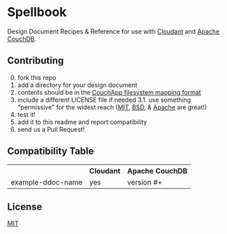 # Spellbook

Design Document Recipes &amp; Reference for use with
[Cloudant](http://cloudant.com/) and [Apache CouchDB](http://couchdb.apache.org/).

## Contributing

0. fork this repo
1. add a directory for your design document
2. contents should be in the [CouchApp filesystem mapping format](http://couchapp.org/page/filesystem-mapping)
3. include a different LICENSE file if needed
3.1. use something "permissive" for the widest reach ([MIT](http://choosealicense.com/licenses/mit/),
[BSD](http://choosealicense.com/licenses/bsd/), & [Apache](http://choosealicense.com/licenses/apache/) are great!)
4. test it!
5. add it to this readme and report compatibility
6. send us a Pull Request!

## Compatibility Table

<table>
 <tr><th></th><th>Cloudant</th><th>Apache CouchDB</th></tr>
 <tr>
  <td>example-ddoc-name</td>
  <td>yes</td>
  <td>version #+</td>
 </tr>
</table>

## License

[MIT](http://opensource.org/licenses/mit)
